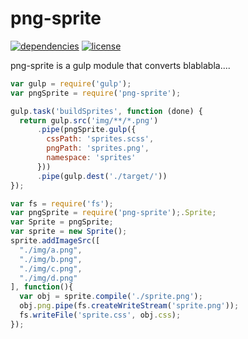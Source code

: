 png-sprite
==========
[![dependencies](https://img.shields.io/david/Coveo/png-sprite.svg?style=flat-square)](https://github.com/Coveo/png-sprite/blob/master/package.json)
[![license](http://img.shields.io/badge/license-MIT-blue.svg?style=flat-square)](https://github.com/Coveo/png-sprite/blob/master/LICENSE)

png-sprite is a gulp module that converts blablabla....

```js
var gulp = require('gulp');
var pngSprite = require('png-sprite');

gulp.task('buildSprites', function (done) {
  return gulp.src('img/**/*.png')
      .pipe(pngSprite.gulp({
        cssPath: 'sprites.scss',
        pngPath: 'sprites.png',
        namespace: 'sprites'
      }))
      .pipe(gulp.dest('./target/'))
});
```
```js
var fs = require('fs');
var pngSprite = require('png-sprite');.Sprite;
var Sprite = pngSprite;
var sprite = new Sprite();
sprite.addImageSrc([
  "./img/a.png",
  "./img/b.png",
  "./img/c.png",
  "./img/d.png"
], function(){
  var obj = sprite.compile('./sprite.png');
  obj.png.pipe(fs.createWriteStream('sprite.png'));
  fs.writeFile('sprite.css', obj.css);
});
```
